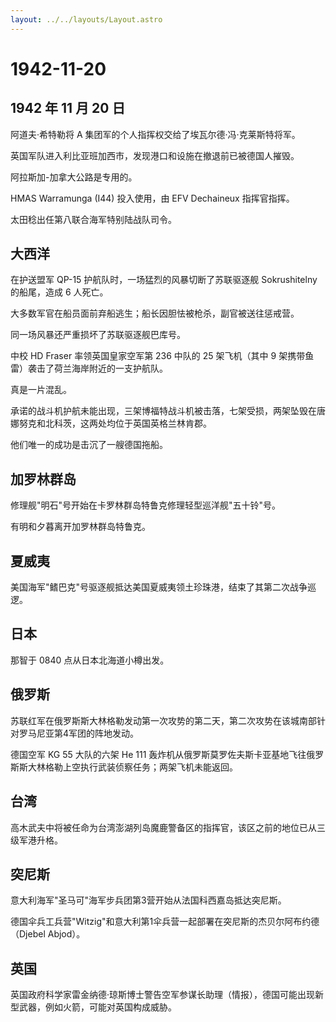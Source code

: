 ```yaml
---
layout: ../../layouts/Layout.astro
---
```


# 1942-11-20

## 1942 年 11 月 20 日

阿道夫·希特勒将 A 集团军的个人指挥权交给了埃瓦尔德·冯·克莱斯特将军。

英国军队进入利比亚班加西市，发现港口和设施在撤退前已被德国人摧毁。

阿拉斯加-加拿大公路是专用的。

HMAS Warramunga (I44) 投入使用，由 EFV Dechaineux 指挥官指挥。

太田稔出任第八联合海军特别陆战队司令。

## 大西洋

在护送盟军 QP-15 护航队时，一场猛烈的风暴切断了苏联驱逐舰 Sokrushitelny
的船尾，造成 6 人死亡。

大多数军官在船员面前弃船逃生；船长因胆怯被枪杀，副官被送往惩戒营。

同一场风暴还严重损坏了苏联驱逐舰巴库号。

中校 HD Fraser 率领英国皇家空军第 236 中队的 25 架飞机（其中 9
架携带鱼雷）袭击了荷兰海岸附近的一支护航队。

真是一片混乱。

承诺的战斗机护航未能出现，三架博福特战斗机被击落，七架受损，两架坠毁在唐娜努克和北科茨，这两处均位于英国英格兰林肯郡。

他们唯一的成功是击沉了一艘德国拖船。

## 加罗林群岛

修理舰"明石"号开始在卡罗林群岛特鲁克修理轻型巡洋舰"五十铃"号。

有明和夕暮离开加罗林群岛特鲁克。

## 夏威夷

美国海军"鳍巴克"号驱逐舰抵达美国夏威夷领土珍珠港，结束了其第二次战争巡逻。

## 日本

那智于 0840 点从日本北海道小樽出发。

## 俄罗斯

苏联红军在俄罗斯斯大林格勒发动第一次攻势的第二天，第二次攻势在该城南部针对罗马尼亚第4军团的阵地发动。

德国空军 KG 55 大队的六架 He 111
轰炸机从俄罗斯莫罗佐夫斯卡亚基地飞往俄罗斯斯大林格勒上空执行武装侦察任务；两架飞机未能返回。

## 台湾

高木武夫中将被任命为台湾澎湖列岛魔鹿警备区的指挥官，该区之前的地位已从三级军港升格。

## 突尼斯

意大利海军"圣马可"海军步兵团第3营开始从法国科西嘉岛抵达突尼斯。

德国伞兵工兵营"Witzig"和意大利第1伞兵营一起部署在突尼斯的杰贝尔阿布约德（Djebel
Abjod）。

## 英国

英国政府科学家雷金纳德·琼斯博士警告空军参谋长助理（情报），德国可能出现新型武器，例如火箭，可能对英国构成威胁。